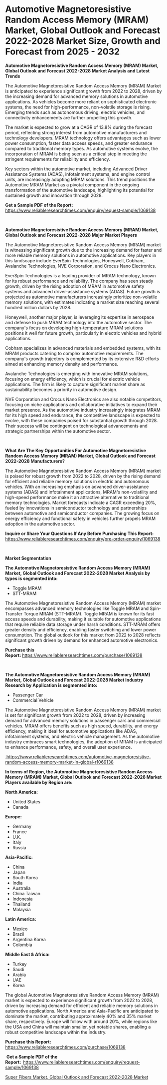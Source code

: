 <p><h1>Automotive Magnetoresistive Random Access Memory (MRAM) Market, Global Outlook and Forecast 2022-2028 Market Size, Growth and Forecast from 2025 - 2032</h1></p><p><strong>Automotive Magnetoresistive Random Access Memory (MRAM) Market, Global Outlook and Forecast 2022-2028 Market Analysis and Latest Trends</strong></p>
<p><p>The Automotive Magnetoresistive Random Access Memory (MRAM) Market is anticipated to experience significant growth from 2022 to 2028, driven by the increasing demand for advanced memory solutions in automotive applications. As vehicles become more reliant on sophisticated electronic systems, the need for high-performance, non-volatile storage is rising. Emerging trends such as autonomous driving, electric vehicles, and connectivity enhancements are further propelling this growth.</p><p>The market is expected to grow at a CAGR of 13.8% during the forecast period, reflecting strong interest from automotive manufacturers and technology developers. MRAM technology offers advantages such as lower power consumption, faster data access speeds, and greater endurance compared to traditional memory types. As automotive systems evolve, the incorporation of MRAM is being seen as a critical step in meeting the stringent requirements for reliability and efficiency.</p><p>Key sectors within the automotive market, including Advanced Driver Assistance Systems (ADAS), infotainment systems, and engine control units, are increasingly adopting MRAM solutions. This trend positions the Automotive MRAM Market as a pivotal component in the ongoing transformation of the automotive landscape, highlighting its potential for sustained growth and innovation through 2028.</p></p>
<p><strong>Get a Sample PDF of the Report:&nbsp;</strong> <a href="https://www.reliableresearchtimes.com/enquiry/request-sample/1069138?utm_campaign=2643&utm_medium=2&utm_source=Github&utm_content=ia&utm_term=21032025&utm_id=automotive-magnetoresistive-random-access-memory-mram-market-global-outlook-and-forecast-2022-2028">https://www.reliableresearchtimes.com/enquiry/request-sample/1069138</a></p>
<p>&nbsp;</p>
<p><strong>Automotive Magnetoresistive Random Access Memory (MRAM) Market, Global Outlook and Forecast 2022-2028 Major Market Players</strong></p>
<p><p>The Automotive Magnetoresistive Random Access Memory (MRAM) market is witnessing significant growth due to the increasing demand for faster and more reliable memory solutions in automotive applications. Key players in this landscape include EverSpin Technologies, Honeywell, Cobham, Avalanche Technologies, NVE Corporation, and Crocus Nano Electronics.</p><p>EverSpin Technologies is a leading provider of MRAM technology, known for its robust performance and reliability. The company has seen steady growth, driven by the rising adoption of MRAM in automotive safety systems and advanced driver-assistance systems (ADAS). Future growth is projected as automotive manufacturers increasingly prioritize non-volatile memory solutions, with estimates indicating a market size reaching several hundred million dollars by 2028.</p><p>Honeywell, another major player, is leveraging its expertise in aerospace and defense to push MRAM technology into the automotive sector. The company's focus on developing high-temperature MRAM solutions positions it well for future growth, particularly in electric vehicles and hybrid applications.</p><p>Cobham specializes in advanced materials and embedded systems, with its MRAM products catering to complex automotive requirements. The company's growth trajectory is complemented by its extensive R&D efforts aimed at enhancing memory density and performance.</p><p>Avalanche Technologies is emerging with innovative MRAM solutions, focusing on energy efficiency, which is crucial for electric vehicle applications. The firm is likely to capture significant market share as sustainability becomes a priority in automotive design.</p><p>NVE Corporation and Crocus Nano Electronics are also notable competitors, focusing on niche applications and collaborative initiatives to expand their market presence. As the automotive industry increasingly integrates MRAM for its high speed and endurance, the competitive landscape is expected to evolve, with these companies poised for substantial growth through 2028. Their success will be contingent on technological advancements and strategic partnerships within the automotive sector.</p></p>
<p>&nbsp;</p>
<p><strong>What Are The Key Opportunities For Automotive Magnetoresistive Random Access Memory (MRAM) Market, Global Outlook and Forecast 2022-2028 Manufacturers?</strong></p>
<p><p>The Automotive Magnetoresistive Random Access Memory (MRAM) market is poised for robust growth from 2022 to 2028, driven by the rising demand for efficient and reliable memory solutions in electric and autonomous vehicles. With an increasing emphasis on advanced driver-assistance systems (ADAS) and infotainment applications, MRAM's non-volatility and high-speed performance make it an attractive alternative to traditional memory technologies. Market forecasts indicate a CAGR exceeding 20%, fueled by innovations in semiconductor technology and partnerships between automotive and semiconductor companies. The growing focus on energy efficiency and functional safety in vehicles further propels MRAM adoption in the automotive sector.</p></p>
<p><strong>Inquire or Share Your Questions If Any Before Purchasing This Report:</strong> <a href="https://www.reliableresearchtimes.com/enquiry/pre-order-enquiry/1069138?utm_campaign=2643&utm_medium=2&utm_source=Github&utm_content=ia&utm_term=21032025&utm_id=automotive-magnetoresistive-random-access-memory-mram-market-global-outlook-and-forecast-2022-2028">https://www.reliableresearchtimes.com/enquiry/pre-order-enquiry/1069138</a></p>
<p>&nbsp;</p>
<p><strong>Market Segmentation</strong></p>
<p><strong>The Automotive Magnetoresistive Random Access Memory (MRAM) Market, Global Outlook and Forecast 2022-2028 Market Analysis by types is segmented into:</strong></p>
<p><ul><li>Toggle MRAM</li><li>STT-MRAM</li></ul></p>
<p><p>The Automotive Magnetoresistive Random Access Memory (MRAM) market encompasses advanced memory technologies like Toggle MRAM and Spin-Transfer Torque MRAM (STT-MRAM). Toggle MRAM is known for its fast access speeds and durability, making it suitable for automotive applications that require reliable data storage under harsh conditions. STT-MRAM offers greater density and efficiency, enabling faster switching and lower power consumption. The global outlook for this market from 2022 to 2028 reflects significant growth driven by demand for enhanced automotive electronics.</p></p>
<p><strong>Purchase this Report:&nbsp;</strong><a href="https://www.reliableresearchtimes.com/purchase/1069138?utm_campaign=2643&utm_medium=2&utm_source=Github&utm_content=ia&utm_term=21032025&utm_id=automotive-magnetoresistive-random-access-memory-mram-market-global-outlook-and-forecast-2022-2028">https://www.reliableresearchtimes.com/purchase/1069138</a></p>
<p>&nbsp;</p>
<p><strong>The Automotive Magnetoresistive Random Access Memory (MRAM) Market, Global Outlook and Forecast 2022-2028 Market Industry Research by Application is segmented into:</strong></p>
<p><ul><li>Passenger Car</li><li>Commercial Vehicle</li></ul></p>
<p><p>The Automotive Magnetoresistive Random Access Memory (MRAM) market is set for significant growth from 2022 to 2028, driven by increasing demand for advanced memory solutions in passenger cars and commercial vehicles. MRAM offers benefits such as high speed, durability, and energy efficiency, making it ideal for automotive applications like ADAS, infotainment systems, and electric vehicle management. As the automotive industry embraces smart technologies, the adoption of MRAM is anticipated to enhance performance, safety, and overall user experience.</p></p>
<p><a href="https://www.reliableresearchtimes.com/automotive-magnetoresistive-random-access-memory-market-in-global-r1069138?utm_campaign=2643&utm_medium=2&utm_source=Github&utm_content=ia&utm_term=21032025&utm_id=automotive-magnetoresistive-random-access-memory-mram-market-global-outlook-and-forecast-2022-2028">&nbsp;https://www.reliableresearchtimes.com/automotive-magnetoresistive-random-access-memory-market-in-global-r1069138</a></p>
<p><strong>In terms of Region, the Automotive Magnetoresistive Random Access Memory (MRAM) Market, Global Outlook and Forecast 2022-2028 Market Players available by Region are:</strong></p>
<p>
    <p> <strong> North America: </strong>
        <ul>
            <li>United States</li>
            <li>Canada</li>
        </ul>
        </p> 
    <p> <strong> Europe: </strong>
        <ul>
            <li>Germany</li>
            <li>France</li>
            <li>U.K.</li>
            <li>Italy</li>
            <li>Russia</li>
        </ul>
        </p> 
    <p> <strong> Asia-Pacific: </strong>
        <ul>
            <li>China</li>
            <li>Japan</li>
            <li>South Korea</li>
            <li>India</li>
            <li>Australia</li>
            <li>China Taiwan</li>
            <li>Indonesia</li>
            <li>Thailand</li>
            <li>Malaysia</li>
        </ul>
        </p> 
    <p> <strong> Latin America: </strong>
        <ul>
            <li>Mexico</li>
            <li>Brazil</li>
            <li>Argentina Korea</li>
            <li>Colombia</li>
        </ul>
        </p> 
    <p> <strong> Middle East & Africa: </strong>
        <ul>
            <li>Turkey</li>
            <li>Saudi</li>
            <li>Arabia</li>
            <li>UAE</li>
            <li>Korea</li>
        </ul>
    </p>
    </p>
<p><p>The global Automotive Magnetoresistive Random Access Memory (MRAM) market is expected to experience significant growth from 2022 to 2028, driven by increasing demand for efficient and reliable memory solutions in automotive applications. North America and Asia-Pacific are anticipated to dominate the market, contributing approximately 40% and 35% market share, respectively. Europe will follow with around 20%, while regions like the USA and China will maintain smaller, yet notable shares, enabling a robust competitive landscape within the industry.</p></p>
<p><strong>Purchase this Report: </strong><a href="https://www.reliableresearchtimes.com/purchase/1069138?utm_campaign=2643&utm_medium=2&utm_source=Github&utm_content=ia&utm_term=21032025&utm_id=automotive-magnetoresistive-random-access-memory-mram-market-global-outlook-and-forecast-2022-2028">https://www.reliableresearchtimes.com/purchase/1069138</a></p>
<p>&nbsp;<strong>Get a Sample PDF of the Report:&nbsp;&nbsp;</strong><a href="https://www.reliableresearchtimes.com/enquiry/request-sample/1069138?utm_campaign=2643&utm_medium=2&utm_source=Github&utm_content=ia&utm_term=21032025&utm_id=automotive-magnetoresistive-random-access-memory-mram-market-global-outlook-and-forecast-2022-2028">https://www.reliableresearchtimes.com/enquiry/request-sample/1069138</a></p>
<p><strong></strong></p>
<p><p><a href="https://github.com/krinerstormy331/Market-Research-Report-List-1/blob/main/super-fibers-market-global-outlook-and-forecast-2022-2028-market.md?utm_campaign=2643&utm_medium=2&utm_source=Github&utm_content=ia&utm_term=21032025&utm_id=automotive-magnetoresistive-random-access-memory-mram-market-global-outlook-and-forecast-2022-2028">Super Fibers Market, Global Outlook and Forecast 2022-2028 Market</a></p></p>